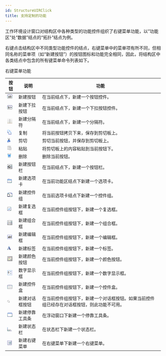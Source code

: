 ```yaml
---
id: StructureUIRClick
title: 支持定制的功能
---
```

工作环境设计窗口对结构区中各种类型的功能控件组织了右键菜单功能，以“功能区”处“数据”结点的“拓扑”结点为例。

右键点击结构区中不同类型功能控件的结点，右键菜单中的菜单项有所不同，但相同名称的菜单项（如“新建按钮”）的按钮图标和功能完全相同，因此，将结构区中各类结点中包含的所有键菜单命令列表如下。

右键菜单功能  
 
  
按钮|说明|功能
--|--|-- 
![](img/NewButton.png) | 新建按钮 | 在当前结点下，新建一个按钮控件。  
![](img/NewDropdownButton.png) | 新建下拉按钮 | 在当前结点下，新建一个下拉按钮控件。  
![](img/NewSeparator.png) | 新建分隔符 | 在当前结点下，新建一个分隔符。  
![](img/Copy.png) | 复制 | 将当前按钮拷贝下来，保存到剪切板上。  
![](img/Cut.png) | 剪切 | 剪切当前按钮，并保存到剪切板上。  
![](img/Paste.png) | 粘贴 | 将剪切板上的内容粘贴到当前按钮下。  
![](img/Delete.png) | 删除 | 删除当前按钮。  
![](img/NewGalleryButton.png) | 新建按钮栏 | 在当前结点下，新建一个按钮栏。  
![](img/NewTab.png) | 新建选项卡 | 在当前功能区结点下新建一个选项卡。  
![](img/NewGroup.png) | 新建控件组 | 在当前选项卡结点下新建一个控件组。  
![](img/NewCheckBox.png) | 新建复选框 | 在当前控件组按钮下，新建一个复选框。  
![](img/NewComboBox.png) | 新建组合框 | 在当前控件组按钮下，新建一个组合框。  
![](img/NewTextBox.png) | 新建编辑框 | 在当前控件组按钮下，新建一个编辑框。  
![](img/NewLabel.png) | 新建标签 | 在当前控件组按钮下，新建一个标签。  
![](img/NewColorButton.png) | 新建颜色按钮 | 在当前控件组按钮下，新建一个颜色按钮。  
![](img/NewIntegerUpDown.png) | 数字显示框 | 在当前控件组按钮下，新建一个数字显示框。  
![](img/NewItemBox.png) | 新建控件盒 | 在当前控件组按钮下，新建一个控件盒。  
![](img/NewDiaButton.png) | 新建对话框按钮 |在当前控件组按钮下，新建一个对话框按钮。如果当前控件组已经存在对话框按钮，则此功能不可用。  
![](img/NewDockBar.png) | 新建停靠工具条 | 在浮动窗口下新建一个停靠工具条。  
![](img/NewStatusbar.png) | 新建状态栏 | 在状态栏下新建一个状态栏。  
![](img/NewContextMenu.png) | 新建右键菜单 | 在右键菜单下新建一个右键菜单。  
  
